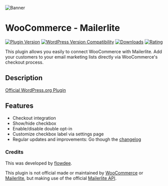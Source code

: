 ![Banner](https://ps.w.org/woo-mailerlite/assets/banner-772x250.png)

# WooCommerce - Mailerlite
[![Plugin Version](https://img.shields.io/wordpress/plugin/v/woo-mailerlite.svg)](https://wordpress.org/plugins/woo-mailerlite/) [![WordPress Version Compatibility](https://img.shields.io/wordpress/v/woo-mailerlite.svg)](https://wordpress.org/plugins/woo-mailerlite/) [![Downloads](https://img.shields.io/wordpress/plugin/dt/woo-mailerlite.svg)](https://wordpress.org/plugins/woo-mailerlite/) [![Rating](https://img.shields.io/wordpress/plugin/r/woo-mailerlite.svg)](https://wordpress.org/plugins/woo-mailerlite/)

This plugin allows you easily to connect WooCommerce with Mailerlite. Add your customers to your email marketing lists directly via WooCommerce's checkout process.

## Description

[Official WordPress.org Plugin](https://wordpress.org/plugins/woo-mailerlite/)

## Features

*   Checkout integration
*   Show/hide checkbox
*   Enable/disable double opt-in
*   Customize checkbox label via settings page
*   Regular updates and improvements: Go though the [changelog](https://wordpress.org/plugins/woo-mailerlite/changelog/)

### Credits

This was developed by [flowdee](https://flowdee.de/). 

This plugin is not official made or maintained by [WooCommerce](https://woocommerce.com/) or [Mailerlite](http://www.mailerlite.com/a/7qq80y6dbo), but making use of the official [Mailerlite API](https://developers.mailerlite.com/docs).
